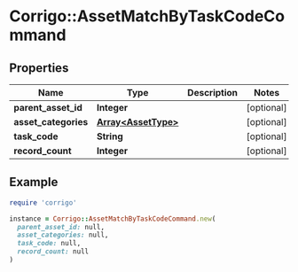 # Corrigo::AssetMatchByTaskCodeCommand

## Properties

| Name | Type | Description | Notes |
| ---- | ---- | ----------- | ----- |
| **parent_asset_id** | **Integer** |  | [optional] |
| **asset_categories** | [**Array&lt;AssetType&gt;**](AssetType.md) |  | [optional] |
| **task_code** | **String** |  | [optional] |
| **record_count** | **Integer** |  | [optional] |

## Example

```ruby
require 'corrigo'

instance = Corrigo::AssetMatchByTaskCodeCommand.new(
  parent_asset_id: null,
  asset_categories: null,
  task_code: null,
  record_count: null
)
```

